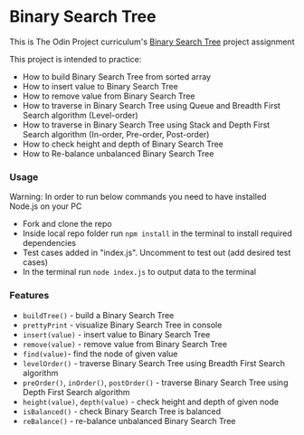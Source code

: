 # Binary Search Tree

This is The Odin Project curriculum's [Binary Search Tree](https://www.theodinproject.com/lessons/javascript-binary-search-trees) project assignment

This project is intended to practice:

- How to build Binary Search Tree from sorted array
- How to insert value to Binary Search Tree
- How to remove value from Binary Search Tree
- How to traverse in Binary Search Tree using Queue and Breadth First Search algorithm (Level-order)
- How to traverse in Binary Search Tree using Stack and Depth First Search algorithm (In-order, Pre-order, Post-order)
- How to check height and depth of Binary Search Tree
- How to Re-balance unbalanced Binary Search Tree

### Usage

Warning: In order to run below commands you need to have installed Node.js on your PC

- Fork and clone the repo
- Inside local repo folder run `npm install` in the terminal to install required dependencies
- Test cases added in "index.js". Uncomment to test out (add desired test cases)
- In the terminal run `node index.js` to output data to the terminal

### Features

- `buildTree()` - build a Binary Search Tree
- `prettyPrint` - visualize Binary Search Tree in console
- `insert(value)` - insert value to Binary Search Tree
- `remove(value)` - remove value from Binary Search Tree
- `find(value)`- find the node of given value
- `levelOrder()` - traverse Binary Search Tree using Breadth First Search algorithm
- `preOrder()`, `inOrder()`, `postOrder()` - traverse Binary Search Tree using Depth First Search algorithm
- `height(value)`, `depth(value)` - check height and depth of given node
- `isBalanced()` - check Binary Search Tree is balanced
- `reBalance()` - re-balance unbalanced Binary Search Tree
